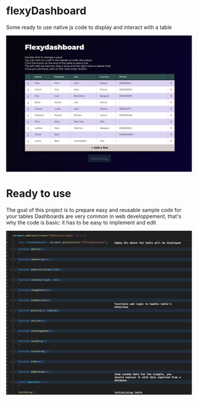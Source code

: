 # flexyDashboard
Some ready to use native js code to display and interact with a table

![alt txt](flexydashboard-onload.png "Dashboard")

# Ready to use
The goal of this project is to prepare easy and reusable sample code for your tables
Dashboards are very common in web developpement, that's why the code is basic: it has to be easy to implement and edit

![alt txt](flexydashboard-js.png "Javascript code")
